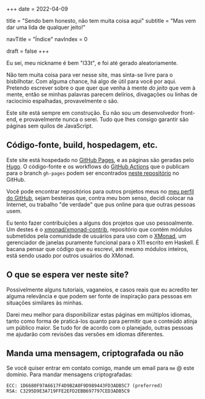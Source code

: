 +++
date  = 2022-04-09

title    = "Sendo bem honesto, não tem muita coisa aqui"
subtitle = "Mas vem dar uma lida de qualquer jeito!"

navTitle = "Índice"
navIndex = 0

draft = false
+++

Eu sei, meu nickname é bem "l33t", e foi até gerado aleatoriamente.

Não tem muita coisa para ver nesse site, mas sinta-se livre para o bisbilhotar.
Com alguma chance, há algo de útil para você por aqui. Pretendo escrever sobre o
que quer que venha à mente _do jeito_ que vem à mente, então se minhas palavras
parecem delírios, divagações ou linhas de raciocínio espalhadas, provavelmente o
são.

Este site está sempre em construção. Eu não sou um desenvolvedor front-end, e
provavelmente nunca o serei. Tudo que lhes consigo garantir são páginas sem
quilos de JavaScript.

## Código-fonte, build, hospedagem, etc.

Este site está hospedado no [GitHub Pages][gh-pages], e as páginas são geradas
pelo [Hugo][gohugo]. O código-fonte e os workflows do [GitHub
Actions][gh-actions] que o publicam para o branch `gh-pages` podem ser
encontrados [neste repositório][gh-repo] no GitHub.

Você pode encontrar repositórios para outros projetos meus no [meu perfil do
GitHub][gh-profile], sejam besteiras que, contra meu bom senso, decidi colocar
na Internet, ou trabalho "de verdade" que pus online para que outras pessoas
usem.

Eu tento fazer contribuições a alguns dos projetos que uso pessoalmente. Um
destes é o [xmonad/xmonad-contrib][gh-xmonad-contrib], repositório que contém
módulos submetidos pela comunidade de usuários para uso com o
[XMonad][gh-xmonad], um gerenciador de janelas puramente funcional para o X11
escrito em Haskell. É bacana pensar que código que eu escrevi, até mesmo módulos
inteiros, está sendo usado por outros usuários do XMonad.

## O que se espera ver neste site?

Possivelmente alguns tutoriais, vaganeios, e casos reais que eu acredito ter
alguma relevância e que podem ser fonte de inspiração para pessoas em situações
similares às minhas.

Darei meu melhor para disponibilizar estas páginas em múltiplos idiomas, tanto
como forma de praticá-los quanto para permitir que o conteúdo atinja um público
maior. Se tudo for de acordo com o planejado, outras pessoas me ajudarão com
revisões das versões em idiomas diferentes.

## Manda uma mensagem, criptografada ou não

Se você quiser entrar em contato comigo, mande um email para `me` @ este
domínio. Para mandar mensagens criptografadas:

```
ECC: 1D6680F97A6617F4D9B2A0F9D989443FD3ADB5C7 (preferred)
RSA: C3295D9E3A719FFE2EFD2EBB697797CED3ADB5C9
```

[gh-xmonad-contrib]: https://github.com/xmonad/xmonad-contrib
[gh-xmonad]: https://github.com/xmonad/xmonad
[gh-profile]: https://github.com/d3adb5
[gh-actions]: https://github.com/actions
[gh-pages]: https://pages.github.com
[gh-repo]: https://github.com/d3adb5/website
[gohugo]: https://gohugo.io
